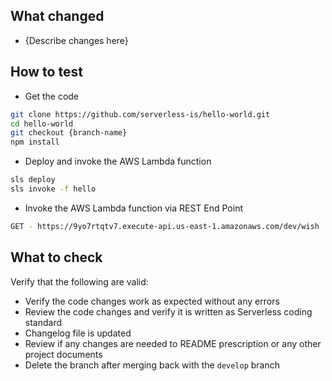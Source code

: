 ## What changed

- {Describe changes here}

## How to test

- Get the code

```bash
git clone https://github.com/serverless-is/hello-world.git
cd hello-world
git checkout {branch-name}
npm install
```

- Deploy and invoke the AWS Lambda function

```bash
sls deploy
sls invoke -f hello
```

- Invoke the AWS Lambda function via REST End Point

```bash
GET - https://9yo7rtqtv7.execute-api.us-east-1.amazonaws.com/dev/wish
```

## What to check

Verify that the following are valid:

- Verify the code changes work as expected without any errors
- Review the code changes and verify it is written as Serverless coding standard
- Changelog file is updated
- Review if any changes are needed to README prescription or any other project documents
- Delete the branch after merging back with the `develop` branch
